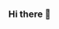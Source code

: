 ### Hi there 👋
<!--
  <h2>Knews</h2>
  <a href='https://github.com/johnshivers3/knews'>
  </a>
  <img alt='project-capture' src="https://gh-profile-readme.s3.amazonaws.com/knews.png" height='200px' >

  <h2>PigOut</h2>

  <a href='https://github.com/johnshivers3/PigOut'>
  </a>
  <img alt='project-capture' src="https://gh-profile-readme.s3.amazonaws.com/pigout.png" height='200px' >

  <h2>PBrain</h2>

  <a href='https://github.com/rzh150030/group_project_2_Brainscape_clone'>
  </a>
  <img alt='project-capture' src="https://gh-profile-readme.s3.amazonaws.com/pbrain.png" height='200px' >

  <h2>GoodFilms</h2>

  <a href="https://github.com/johnshivers3/good-films-clone">
  </a>
  <img alt='project-capture' src="https://gh-profile-readme.s3.amazonaws.com/goodfilms.png" height='200px' >


<!--
**johnshivers3/johnshivers3** is a ✨ _special_ ✨ repository because its `README.md` (this file) appears on your GitHub profile.

Here are some ideas to get you started:

- 🔭 I’m currently working on ...
- 🌱 I’m currently learning ...
- 👯 I’m looking to collaborate on ...
- 🤔 I’m looking for help with ...
- 💬 Ask me about ...
- 📫 How to reach me: ...
- 😄 Pronouns: ...
- ⚡ Fun fact: ...
-->
